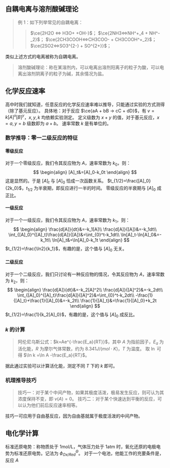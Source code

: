 ## 自耦电离与溶剂酸碱理论

> 例 1：如下列举常见的自耦电离：
> > $\ce{2H2O <=> H3O+ +OH-}$；
> > $\ce{2NH3<=>NH^+_4 + NH^-_2}$；
> > $\ce{2CH3COOH<=>CH3COO- + CH3COOH^+_2}$；
> > $\ce{2SO2<=>SO3^{2-} + SO^{2+}}$；

类似上述方式的电离被称为自耦电离。

> 溶剂酸碱理论：称在某溶剂内，可以电离出溶剂阳离子的粒子为酸，可以电离出溶剂阴离子的粒子为碱，其余情况为盐。

## 化学反应速率
高中时我们就知道，任意反应的化学反应速率难以推导，只能通过实验的方式测得（除了基元反应）。
具体地：对于反应 $\ce{aA + bB -> cC + dD}$，有 $v=k[A]^x[B]^y$，$x,y,k$ 均依赖实验测定。
定义级数为 $x+y$ 的值，对于基元反应，$x=a,y=b$ 级数即为 $a+b$。
速率常数 $k$ 是有单位的。

### 数学推导：零一二级反应的特征
#### 零级反应
对于一个零级反应，我们令其反应物为 $A$，速率常数为 $k_0$，则：
$$
\begin{align}
[A]_t&=[A]_0-k_0t
\end{align}
$$
这是显然的。于是 $[A]_t$ 与 $[A]_0$ 恰成一次函数关系。
$t_{1/2}=\frac{[A]_0}{2k_0}$，$t_{1/2}$ 为半衰期，即反应进行一半的时间。
零级反应的半衰期与 $[A]_0$ 成正比。
#### 一级反应
对于一个一级反应，我们令其反应物为 $A$，速率常数为 $k_1$，则：
$$
\begin{align}
\frac{d[A]}{dt}&=-k_1[A]\\
\frac{d[A]}{[A]}&=-k_1dt\\
\int_{[A]_0}^{[A]_t}\frac{d[A]}{[A]}&=\int_{0}^t-k_1dt\\
\ln[A]_t-\ln[A]_0&=-k_1t\\
\ln[A]_t&=\ln[A]_0-k_1t
\end{align}
$$
$t_{1/2}=\frac{\ln2}{k_1}$，有趣的是，这个值与 $[A]_0$ 无关。
#### 二级反应
对于一个二级反应，我们只讨论有一种反应物的情况，令其反应物为 $A$，速率常数为 $k_2$，则：
$$
\begin{align}
\frac{d[A]}{dt}&=-k_2[A]^2\\
\frac{d[A]}{[A]^2}&=-k_2dt\\
\int_{[A]_0}^{[A]_t}\frac{d[A]}{[A]^2}&=\int_{0}^t-k_2dt\\
-\frac{1}{[A]_t}+\frac{1}{[A]_0}&=-k_2t\\
\frac{1}{[A]_t}&=\frac{1}{[A]_0}+k_2t
\end{align}
$$
$t_{1/2}=\frac{1}{k_2[A]_0}$，有趣的是，这个值与 $[A]_0$ 成反比。
### $k$ 的计算
>阿伦尼乌斯公式：$k=Ae^{-\frac{E_a}{RT}}$，其中 $A$ 为指前因子，$E_a$ 为活化能，$R$ 为摩尔气体常数，约为 $8.341J/(mol\cdot K)$，$T$ 为温度。
>取 $\ln$ 可得 $\ln k =\ln A -\frac{E_a}{RT}$。

据此通过实验可以计算活化能，测定不同 $T$ 下的 $k$ 即可。

### 机理推导技巧
>技巧一：对于某个中间产物，如果其极度活泼，极易发生反应，则可认为其浓度保持不变，即 $v(A)=0$。
>技巧二：对于某个快速达到平衡的反应，可以认为他们前后反应速率相等。

技巧一可应用于自由基反应，因为自由基就属于极度活泼的中间产物。
## 电化学计算
标准还原电势：称物质处于 1mol/L，气体压力处于 1atm 时，氧化还原的电极电势为标准还原电势。记法为 $\phi_{Ox/Red}^{\Theta}$。
对于一个电池，他能工作的充要条件是，反应 $A$